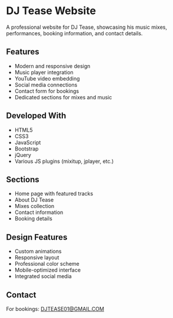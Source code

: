 # DJ Tease Website

A professional website for DJ Tease, showcasing his music mixes, performances, booking information, and contact details.

## Features

- Modern and responsive design
- Music player integration
- YouTube video embedding
- Social media connections
- Contact form for bookings
- Dedicated sections for mixes and music

## Developed With

- HTML5
- CSS3
- JavaScript
- Bootstrap
- jQuery
- Various JS plugins (mixitup, jplayer, etc.)

## Sections

- Home page with featured tracks
- About DJ Tease
- Mixes collection
- Contact information
- Booking details

## Design Features

- Custom animations
- Responsive layout
- Professional color scheme
- Mobile-optimized interface
- Integrated social media

## Contact

For bookings: DJTEASE01@GMAIL.COM
